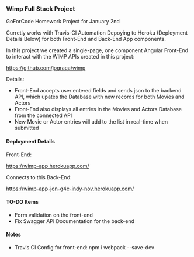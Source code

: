 ### Wimp Full Stack Project

GoForCode Homework Project for January 2nd

Curretly works with Travis-CI Automation Depoying to Heroku (Deployment Details Below) for both Front-End and Back-End App components.

In this project we created a single-page, one component Angular Front-End to interact with the WIMP APIs created in this project:

https://github.com/jograca/wimp

Details: 

* Front-End accepts user entered fields and sends json to the backend API, which upates the Database with new records for both Movies and Actors
* Front-End also displays all entries in the Movies and Actors Database from the connected API
* New Movie or Actor entries will add to the list in real-time when submitted

#### Deployment Details

Front-End:

https://wimp-app.herokuapp.com/

Connects to this Back-End:

https://wimp-app-jon-g4c-indy-nov.herokuapp.com/

#### TO-DO Items

* Form validation on the front-end
* Fix Swagger API Documentation for the back-end

#### Notes

* Travis CI Config for front-end: npm i webpack --save-dev
